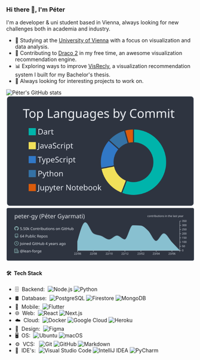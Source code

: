 ### Hi there 👋, I'm Péter

I'm a developer & uni student based in Vienna, always looking for new challenges both in academia and industry.

- 🔭 Studying at the [University of Vienna](https://www.univie.ac.at/) with a focus on visualization and data analysis.
- 🐉 Contributing to [Draco 2](https://github.com/cmudig/draco2) in my free time, an awesome visualization recommendation engine.
- 📊 Exploring ways to improve [VisRecly](https://github.com/peter-gy/VisRecly), a visualization recommendation system I built for my Bachelor's thesis.
- 👀 Always looking for interesting projects to work on.

![Péter's GitHub stats](https://github-readme-stats.vercel.app/api?username=peter-gy&show_icons=true&title_color=ffffff&icon_color=8fbcbb&text_color=e5e9f0&bg_color=2e3440&count_private=true&card_width=300) [![](https://raw.githubusercontent.com/peter-gy/peter-gy/main/profile-summary-card-output/nord_dark/2-most-commit-language.svg)](https://github.com/vn7n24fzkq/github-profile-summary-cards)
[![](https://raw.githubusercontent.com/peter-gy/peter-gy/main/profile-summary-card-output/nord_dark/0-profile-details.svg)](https://github.com/vn7n24fzkq/github-profile-summary-cards)

#### 🛠 &nbsp;Tech Stack

- 🗄 &nbsp;Backend:&nbsp;
  ![Node.js](https://img.shields.io/badge/-Node.js-0A1A2F?style=flat&logo=node.js)
  ![Python](https://img.shields.io/badge/-Python-0A1A2F?style=flat&logo=python)
- 🛢 &nbsp;Database:&nbsp;
  ![PostgreSQL](https://img.shields.io/badge/-PostgreSQL-0A1A2F?style=flat&logo=postgresql)
  ![Firestore](https://img.shields.io/badge/-Firestore-0A1A2F?style=flat&logo=firebase)
  ![MongoDB](https://img.shields.io/badge/-MongoDB-0A1A2F?style=flat&logo=mongodb)
- 📱 &nbsp;Mobile:&nbsp;
  ![Flutter](https://img.shields.io/badge/-Flutter-0A1A2F?style=flat&logo=Flutter&logoColor=00d8fd)
- 🌐 &nbsp;Web:&nbsp;
  ![React](https://img.shields.io/badge/-React-0A1A2F?style=flat&logo=react)
  ![Next.js](https://img.shields.io/badge/-Next.js-0A1A2F?style=flat&logo=next.js)
- ☁️ &nbsp;Cloud:&nbsp;
  ![Docker](https://img.shields.io/badge/-Docker-0A1A2F?style=flat&logo=docker)
  ![Google Cloud](https://img.shields.io/badge/-Google%20Cloud-0A1A2F?style=flat&logo=googlecloud)
  ![Heroku](https://img.shields.io/badge/-Heroku-0A1A2F?style=flat&logo=heroku)
- 🎨 &nbsp;Design:&nbsp;
  ![Figma](https://img.shields.io/badge/-Figma-0A1A2F?style=flat&logo=figma)
- 🖥 &nbsp;OS:&nbsp;
  ![Ubuntu](https://img.shields.io/badge/-Ubuntu-0A1A2F?style=flat&logo=ubuntu)
  ![macOS](https://img.shields.io/badge/-macOS-0A1A2F?style=flat&logo=macos)
- ⚙️ &nbsp;VCS: &nbsp;
  ![Git](https://img.shields.io/badge/-Git-0A1A2F?style=flat&logo=git)
  ![GitHub](https://img.shields.io/badge/-GitHub-0A1A2F?style=flat&logo=github)
  ![Markdown](https://img.shields.io/badge/-Markdown-0A1A2F?style=flat&logo=markdown)
- 🔧 &nbsp;IDE's:&nbsp;
  ![Visual Studio Code](https://img.shields.io/badge/-Visual%20Studio%20Code-0A1A2F?style=flat&logo=visual-studio-code&logoColor=007ACC)
  ![IntelliJ IDEA](https://img.shields.io/badge/-IntelliJ%20IDEA-0A1A2F?style=flat&logo=intellijidea)
  ![PyCharm](https://img.shields.io/badge/-PyCharm-0A1A2F?style=flat&logo=pycharm)
